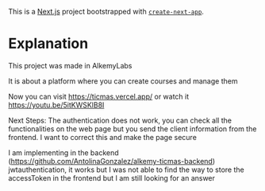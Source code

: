 This is a [Next.js](https://nextjs.org/) project bootstrapped with [`create-next-app`](https://github.com/vercel/next.js/tree/canary/packages/create-next-app).

# Explanation

This project was made in AlkemyLabs

It is about a platform where you can create courses and manage them

Now you can visit https://ticmas.vercel.app/ or watch it https://youtu.be/5itKWSKlB8I

Next Steps: The authentication does not work, you can check all the functionalities on the web page but you send the client information from the frontend. I want to correct this and make the page secure

I am implementing in the backend (https://github.com/AntolinaGonzalez/alkemy-ticmas-backend) jwtauthentication, it works but I was not able to find the way to store the accessToken in the frontend but I am still looking for an answer
